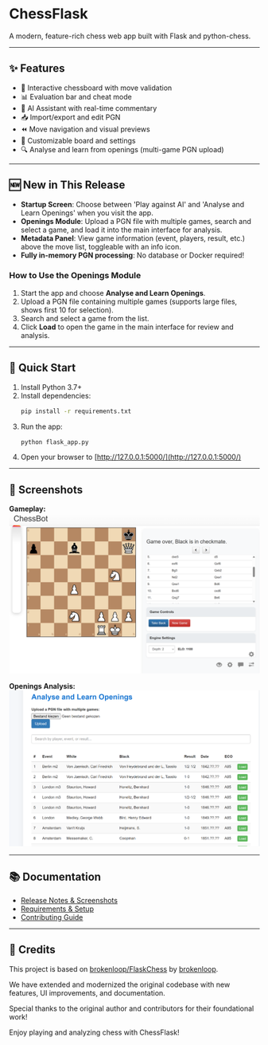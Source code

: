 # ChessFlask

A modern, feature-rich chess web app built with Flask and python-chess.

---

## ✨ Features
- 🧩 Interactive chessboard with move validation
- 📊 Evaluation bar and cheat mode
- 🤖 AI Assistant with real-time commentary
- 📥 Import/export and edit PGN
- ⏪ Move navigation and visual previews
- 🎨 Customizable board and settings
- 🔍 Analyse and learn from openings (multi-game PGN upload)

---

## 🆕 New in This Release
- **Startup Screen**: Choose between 'Play against AI' and 'Analyse and Learn Openings' when you visit the app.
- **Openings Module**: Upload a PGN file with multiple games, search and select a game, and load it into the main interface for analysis.
- **Metadata Panel**: View game information (event, players, result, etc.) above the move list, toggleable with an info icon.
- **Fully in-memory PGN processing**: No database or Docker required!

### How to Use the Openings Module
1. Start the app and choose **Analyse and Learn Openings**.
2. Upload a PGN file containing multiple games (supports large files, shows first 10 for selection).
3. Search and select a game from the list.
4. Click **Load** to open the game in the main interface for review and analysis.

---

## 🚀 Quick Start
1. Install Python 3.7+
2. Install dependencies:
   ```sh
   pip install -r requirements.txt
   ```
3. Run the app:
   ```sh
   python flask_app.py
   ```
4. Open your browser to [http://127.0.0.1:5000/](http://127.0.0.1:5000/)

---

## 📸 Screenshots

**Gameplay:**
![Gameplay Example](releaseNotes/Gameplay%20early.png)

**Openings Analysis:**
![Openings Analysis](releaseNotes/Analyse%20openings.png)

---

## 📚 Documentation
- [Release Notes & Screenshots](releaseNotes/RELEASE_NOTES.md)
- [Requirements & Setup](REQUIREMENTS.md)
- [Contributing Guide](CONTRIBUTING.md)

---

## 🙏 Credits

This project is based on [brokenloop/FlaskChess](https://github.com/brokenloop/FlaskChess) by [brokenloop](https://github.com/brokenloop).

We have extended and modernized the original codebase with new features, UI improvements, and documentation.

Special thanks to the original author and contributors for their foundational work!

Enjoy playing and analyzing chess with ChessFlask! 